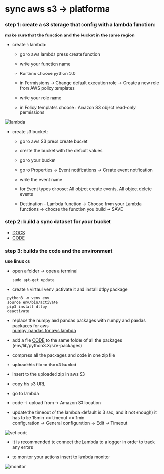 # sync aws s3 → platforma

### step 1: create a s3 storage that config with a lambda function:

**make sure that the function and the bucket in the same region**

* create a lambda:
    * go to aws lambda press create function

    * write your function name

    * Runtime choose python 3.6

    * in Permissions → Change default execution role → Create a new role from AWS policy templates

    * write your role name

    * in Policy templates choose :  Amazon S3 object read-only permissions

![lambda](https://i.imgur.com/XH5ZxcP.png)

* create s3 bucket:

    * go to aws S3 press create bucket

    * create the bucket with the default values

    * go to your bucket

    * go to Properties → Event notifications → Create event notification

    * write the event name

    * for Event types choose: All object create events, All object delete events

    * Destination - Lambda function → Choose from your Lambda functions → choose the function you build → SAVE

### step 2: build a sync dataset for your bucket

* [DOCS](https://dataloop.ai/docs/sdk-sync-storage?highlight=extrna)
* [CODE](sync_dataset.py)

### step 3: builds the code and the environment 
**use linux os**
* open a folder → open a terminal  
  ```
  sudo apt-get update
  ```   
  
*  create a virtaul venv ,activate it and install dtlpy package

  ```
   python3 -m venv env
   source env/bin/activate
   pip3 install dtlpy
   deactivate
  ``` 
  
* replace the numpy and pandas packages with numpy and pandas packages for aws  
[numpy, pandas for aws lambda](https://github.com/0xpetersatoshi/aws-lambda-py3.6-pandas-numpy)  
  
* add a file [CODE](lambda_function.py) to the same folder of all the packages     
  (env/lib/python3.X/site-packages)

* compress all the packages and code in one zip file

* upload this file to the s3 bucket 

* insert to the uploaded zip in aws S3
  
* copy his s3 URL  

* go to lambda 

* code → upload from → Amazon S3 location

* update the timeout of the lambda (default is 3 sec, and it not enough) it has to be 15min >= timeout >= 1min  
configuration → General configuration → Edit → Timeout

![set code](https://i.imgur.com/mlqSUCd.png)

* It is recommended to connect the Lambda to a logger in order to track any errors

* to monitor your actions insert to lambda monitor 

![monitor](https://i.imgur.com/1Ce4xKm.png)
